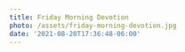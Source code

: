```yaml
---
title: Friday Morning Devotion
photo: /assets/friday-morning-devotion.jpg
date: '2021-08-20T17:36:48-06:00'
---
```


